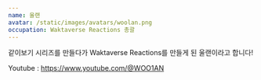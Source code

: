 ```yaml
---
name: 울랜
avatar: /static/images/avatars/woolan.png
occupation: Waktaverse Reactions 총괄
---
```


같이보기 시리즈를 만들다가 Waktaverse Reactions를 만들게 된 울랜이라고 합니다!

Youtube : https://www.youtube.com/@WOO1AN
